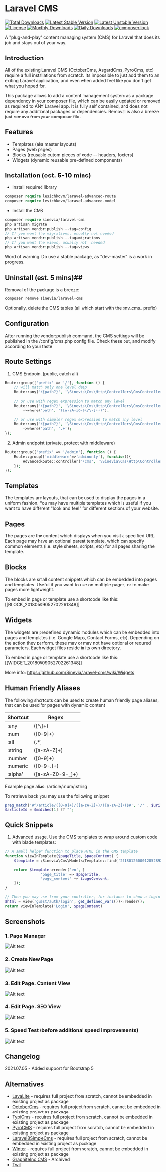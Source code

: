 # Laravel CMS #

[![Total Downloads](https://poser.pugx.org/sinevia/laravel-cms/downloads)](https://packagist.org/packages/sinevia/laravel-cms)
[![Latest Stable Version](https://poser.pugx.org/sinevia/laravel-cms/v/stable)](https://packagist.org/packages/sinevia/laravel-cms)
[![Latest Unstable Version](https://poser.pugx.org/sinevia/laravel-cms/v/unstable)](https://packagist.org/packages/sinevia/laravel-cms)
[![License](https://poser.pugx.org/sinevia/laravel-cms/license)](https://packagist.org/packages/sinevia/laravel-cms)
[![Monthly Downloads](https://poser.pugx.org/sinevia/laravel-cms/d/monthly)](https://packagist.org/packages/sinevia/laravel-cms)
[![Daily Downloads](https://poser.pugx.org/sinevia/laravel-cms/d/daily)](https://packagist.org/packages/sinevia/laravel-cms)
[![composer.lock](https://poser.pugx.org/sinevia/laravel-cms/composerlock)](https://packagist.org/packages/sinevia/laravel-cms)

A "plug-and-play" content managing system (CMS) for Laravel that does its job and stays out of your way.

## Introduction ##

All of the existing Laravel CMS (OctoberCms, AsgardCms, PyroCms, etc) require a full installations from scratch. Its impossible to just add them to an exiting Laravel application, and even when added feel like you don't get what you hoped for.

This package allows to add a content management system as a package dependency in your composer file, which can be easily updated or removed as required to ANY Laravel app. It is fully self contained, and does not require any additional packages or dependencies. Removal is also a breeze just remove from your composer file.

## Features ##

- Templates (aka master layouts)
- Pages (web pages)
- Blocks (reusable cutom pieces of code -- headers, footers)
- Widgets (dynamic reusable pre-defined components)

## Installation (est. 5-10 mins) ##

- Install required library

```php
composer require lesichkovm/laravel-advanced-route
composer require lesichkovm/laravel-advanced-model
```

- Install the CMS
```php
composer require sinevia/laravel-cms
php artisan migrate
php artisan vendor:publish --tag=config
// If you want the migrations, usually not needed
php artisan vendor:publish --tag=migrations
// If you want the views, usually not  needed
php artisan vendor:publish --tag=views
```

Word of warning. Do use a stable package, as "dev-master" is a work in progress.

## Uninstall (est. 5 mins)##

Removal of the package is a breeze:

```php
composer remove sinevia/laravel-cms
```

Optionally, delete the CMS tables (all which start with the snv_cms_ prefix)

## Configuration

After running the vendor:publish command, the CMS settings will be published in the /config/cms.php config file. Check these out, and modify according to your taste


## Route Settings ##

1. CMS Endpoint (public, catch all)

```php
Route::group(['prefix' => '/'], function () {
    // will match only one level deep
    Route::any('/{path?}', '\Sinevia\Cms\Http\Controllers\CmsController@anyPageView');
    
    // or use with regex expression to match any level
    Route::any('/{path?}', '\Sinevia\Cms\Http\Controllers\CmsController@anyPageView')
        ->where('path', '([a-zA-z0-9\/\-]++)');
        
    // or use with simpler regex expression to match any level
    Route::any('/{path?}', '\Sinevia\Cms\Http\Controllers\CmsController@anyPageView')
        ->where('path', '.+');
});
```

2. Admin endpoint (private, protect with middleware)

```php
Route::group(['prefix' => '/admin'], function () {
    Route::group(['middleware'=>'adminonly'], function(){
        AdvancedRoute::controller('/cms', '\Sinevia\Cms\Http\Controllers\CmsController');
    });
});
```

## Templates ##

The templates are layouts, that can be used to display the pages in a uniform fashion. You may have multiple templates which is useful if you want to have different "look and feel" for different sections of your website.

## Pages ##

The pages are the content which displays when you visit a specified URL. Each page may have an optional parent template, which can specify common elements (i.e. style sheets, scripts, etc) for all pages sharing the template.

## Blocks ##

The blocks are small content snippets which can be embedded into pages and templates. Useful if you want to use on multiple pages, or to make pages more lightweight.

To embed in page or template use a shortcode like this: [[BLOCK_20180509052702261348]] 

## Widgets ##

The widgets are predefined dynamic modules which can be embedded into pages and templates (i.e. Google Maps, Contact Forms, etc). Depending on the action they perform, these may or may not have optional or requred parameters. Each widget files reside in its own directory.

To embed in page or template use a shortcode like this: [[WIDGET_20180509052702261348]]

More info: https://github.com/Sinevia/laravel-cms/wiki/Widgets

## Human Friendly Aliases ##
The following shortcuts can be used to create human friendly page aliases, that can be used for pages with dynamic content

|Shortcut | Regex |
| ------- |-------|
| :any    | ([^/]+) |
| :num    | ([0-9]+) |
| :all    | (.*) |
| :string | ([a-zA-Z]+) |
| :number | ([0-9]+) |
| :numeric | ([0-9-.]+) |
| :alpha' | ([a-zA-Z0-9-_]+) |

Example page alias: /article/:num/:string

To retrieve back you may use the following snippet
```php
preg_match('#^/article/([0-9]+)/([a-zA-Z]+)/([a-zA-Z]+)$#', '/' . $uri, $matched);
$articleId = $matched[1] ?? "";
```

## Quick Snippets

1. Advanced usage. Use the CMS templates to wrap around custom code with blade templates:

```php
// A small helper function to place HTML in the CMS template
function viewInTemplate($pageTitle, $pageContent) {
    $template = \Sinevia\Cms\Models\Template::find('20180126000128528925');

    return $template->render('en', [
                'page_title' => $pageTitle,
                'page_content' => $pageContent,
    ]);
}

// Then you may use from your controller, for instance to show a login form in
$html = view('guest/auth/login', get_defined_vars())->render();
return viewInTemplate('Login', $pageContent)
```

## Screenshots

### 1. Page Manager
![Alt text](screenshots/001_PageManager.png?raw=true "CMS. Page Manager")

### 2. Create New Page
![Alt text](screenshots/002_PageAddNew.png?raw=true "CMS. Create New Page")

### 3. Edit Page. Content View
![Alt text](screenshots/003_PageEdit.png?raw=true "CMS. Edit Page. Content View")

### 4. Edit Page. SEO View
![Alt text](screenshots/004_PageEdit_SeoView.png?raw=true "CMS. Edit Page. SEO View")

### 5. Speed Test (before additional speed improvements)
![Alt text](screenshots/005_SpeedTest.png?raw=true "CMS. Speed Test")


## Changelog

2021.07.05 - Added support for Bootstrap 5

## Alternatives

- [LavaLite](https://github.com/LavaLite/cms) - requires full project from scratch, cannot be embedded in existing project as package
- [OctoberCms](https://github.com/octobercms/october) - requires full project from scratch, cannot be embedded in existing project as package
- [TypiCms](https://github.com/TypiCMS/Base) - requires full project from scratch, cannot be embedded in existing project as package
- [PyroCMS](https://github.com/pyrocms/pyrocms) - requires full project from scratch, cannot be embedded in existing project as package
- [Laravel8SimpleCms](https://github.com/ozdemirburak/laravel-8-simple-cms)  - requires full project from scratch, cannot be embedded in existing project as package
- [Winter](https://github.com/wintercms/winter)  - requires full project from scratch, cannot be embedded in existing project as package
- [GraphiteInc CMS](https://github.com/GrafiteInc/CMS) - Archived
- [Twil](https://github.com/area17/twill)
